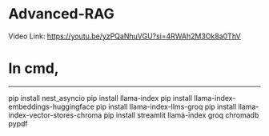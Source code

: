 # Advanced-RAG
Video Link: https://youtu.be/yzPQaNhuVGU?si=4RWAh2M3Ok8a0ThV
# In cmd,
<hr>
pip install nest_asyncio
pip install llama-index
pip install llama-index-embeddings-huggingface
pip install llama-index-llms-groq
pip install llama-index-vector-stores-chroma
pip install streamlit llama-index groq chromadb pypdf


